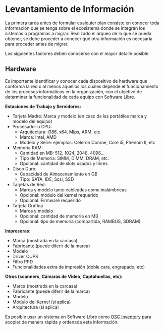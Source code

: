 # Levantamiento de Información

La primera tarea antes de formular cualquier plan consiste en conocer toda información que se tenga sobre el ecosistema donde se integran los sistemas o programas a migrar. Realizado el arqueo de lo que se pueda obtener, se debe proceder a conocer qué otra información es necesaria para proceder antes de migrar.

Los siguientes factores deben conocerse con el mayor detalle posible:

## Hardware

Es importante identificar y conocer cada dispositivo de hardware que conforma la red o al menos aquellos los cuales depende el funcionamiento de los procesos informáticos en la organización, con el objetivo de determinar la funcionalidad de cada equipo con Software Libre.

**Estaciones de Trabajo y Servidores:**

*  Tarjeta Madre: Marca y modelo (en caso de las portátiles marca y modelo del equipo)
*  Procesador o CPU: 
    * Arquitectura: i386, x64, Mips, ARM, etc.
    * Marca: Intel, AMD
    * Modelo y Serie: ejemplos: Celeron Conroe, Core i5, Phenom II, etc
*  Memoria RAM:
    * Cantidad en MB: 512, 1024, 2048, 4096...
    * Tipo de Memoria: SIMM, DIMM, DRAM, etc.
    * Opcional: cantidad de slots usados y libres
*  Disco Duro:
    * Capacidad de Almacenamiento en GB
    * Tipo: SATA, IDE, Scsi, SSD
*  Tarjetas de Red:
    * Marca y modelo tanto cableadas como inalámbricas
    * Opcional: módulo del kernel requerido
    * Opcional: Firmware requerido
*  Tarjeta Gráfica
    * Marca y modelo
    * Opcional: cantidad de memoria en MB
    * Opcional: tipo de memoria (compartida, RAMBUS, SDRAM)

**Impresoras:**

*  Marca (mostrada en la carcasa)
*  Fabricante (puede diferir de la marca)
*  Modelo
*  Driver CUPS
*  Filtro PPD
*  Funcionalidades extra de impresión (doble cara, engrapado, etc)

**Otros (scanners, Cámaras de Video, Captahuellas, etc):**

*  Marca (mostrada en la carcasa)
*  Fabricante (puede diferir de la marca)
*  Modelo
*  Módulo del Kernel (si aplica)
*  Arquitectura (si aplica)

Es posible usar un sistema en Software Libre como [OSC Inventory](https///www.ocsinventory-ng.org/en/) para acopiar de manera rápida y ordenada esta información. 
